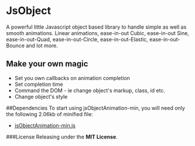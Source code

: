 JsObject
========

A powerful little Javascript object based library to handle simple as well as smooth animations. Linear animations, ease-in-out Cubic, ease-in-out Sine, ease-in-out-Quad, ease-in-out-Circle, ease-in-out-Elastic, ease-in-out-Bounce and lot more.  

## Make your own magic
* Set you own callbacks on animation completion
* Set completion time
* Command the DOM - ie change object's markup, class, id etc.
* Change object's style

##Dependencies
To start using jsObjectAnimation-min, you will need only the following 2.06kb of minified file:
* [jsObjectAnimation-min.js](https://github.com/rahulsend89/jsObject/blob/master/min/jsObjectAnimation-min.js)


###License
Releasing under the <b>MIT License</b>.
